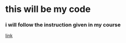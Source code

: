 # this will be my code
### i will follow the instruction given in my course 
[link](https://eu-de.dataplatform.cloud.ibm.com/analytics/notebooks/v2/9cf0fb89-9b55-4389-91b8-6f90f57058bc/view?access_token=8ed830089cbec954c2bee4fccc33dfac561df2f00a820a29140702eb4b9a2496)
